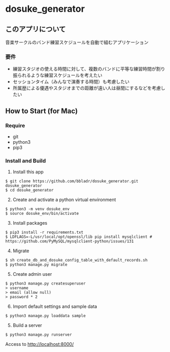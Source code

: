 # dosuke_generator

## このアプリについて
音楽サークルのバンド練習スケジュールを自動で組むアプリケーション

### 要件
- 練習スタジオの使える時間に対して、複数のバンドに平等な練習時間が割り振られるような練習スケジュールを考えたい
- セッションタイム（みんなで演奏する時間）も考慮したい
- 所属歴による優遇やスタジオまでの距離が遠い人は昼間にするなどを考慮したい

## How to Start (for Mac)
### Require
- git
- python3
- pip3

### Install and Build
1. Install this app
```
$ git clone https://github.com/bbladr/dosuke_generator.git dosuke_generator
$ cd dosuke_generator
```
2. Create and activate a python virtual environment
```
$ python3 -m venv dosuke_env
$ source dosuke_env/bin/activate 
```
3. Install packages
```
$ pip3 install -r requirements.txt
$ LDFLAGS=-L/usr/local/opt/openssl/lib pip install mysqlclient # https://github.com/PyMySQL/mysqlclient-python/issues/131
```
4. Migrate
```
$ sh create_db_and_dosuke_config_table_with_default_records.sh
$ python3 manage.py migrate
```
5. Create admin user
```
$ python3 manage.py createsuperuser
> username
> email (allow null)
> password * 2
```
6. Import default settings and sample data
```
$ python3 manage.py loaddata sample
```
5. Build a server
```
$ python3 manage.py runserver
```

Access to [http://localhost:8000/](http://localhost:8000/)
